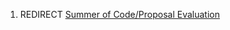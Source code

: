 1.  REDIRECT [Summer of Code/Proposal
    Evaluation](Summer_of_Code/Proposal_Evaluation "wikilink")